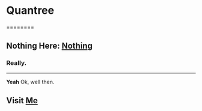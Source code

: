 # Quantree
========
## Nothing Here: [Nothing](http://github.com/zeidrich/Quantree)

### Really.

---

**Yeah** Ok, well then.

## Visit [Me](http://github.com/zeidrich/Quantree)